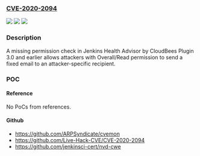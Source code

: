 ### [CVE-2020-2094](https://cve.mitre.org/cgi-bin/cvename.cgi?name=CVE-2020-2094)
![](https://img.shields.io/static/v1?label=Product&message=Jenkins%20Health%20Advisor%20by%20CloudBees%20Plugin&color=blue)
![](https://img.shields.io/static/v1?label=Version&message=unspecified%3C%3D%203.0%20&color=brighgreen)
![](https://img.shields.io/static/v1?label=Vulnerability&message=n%2Fa&color=brighgreen)

### Description

A missing permission check in Jenkins Health Advisor by CloudBees Plugin 3.0 and earlier allows attackers with Overall/Read permission to send a fixed email to an attacker-specific recipient.

### POC

#### Reference
No PoCs from references.

#### Github
- https://github.com/ARPSyndicate/cvemon
- https://github.com/Live-Hack-CVE/CVE-2020-2094
- https://github.com/jenkinsci-cert/nvd-cwe

